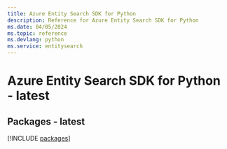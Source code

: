 ```yaml
---
title: Azure Entity Search SDK for Python
description: Reference for Azure Entity Search SDK for Python
ms.date: 04/05/2024
ms.topic: reference
ms.devlang: python
ms.service: entitysearch
---
```

# Azure Entity Search SDK for Python - latest
## Packages - latest
[!INCLUDE [packages](entity-search-index.md)]